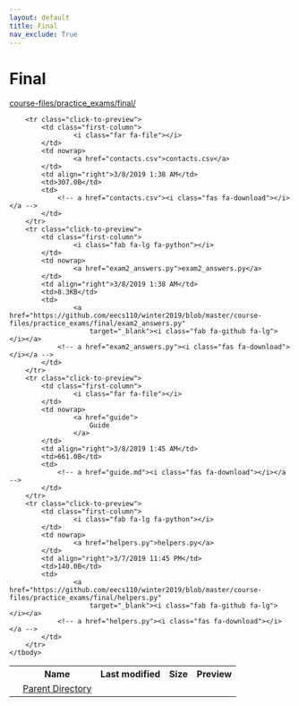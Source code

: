 ```yaml
---
layout: default
title: Final
nav_exclude: True
---
```


# Final

[course-files/practice_exams/final/](.)

<table class="tbl-files">
    <tbody>
        <tr>
            <th valign="top"></th>
            <th>Name</th>
            <th>Last modified</th>
            <th>Size</th>
            <th>Preview</th>
        </tr>
        <tr>
            <td valign="top">
                <i class="fa fa-folder-open"></i>
            </td>
            <td><a href="../">Parent Directory</a></td>
            <td>&nbsp;</td>
            <td>&nbsp;</td>
            <td>&nbsp;</td>
        </tr>

        <tr class="click-to-preview">
            <td class="first-column">
                    <i class="far fa-file"></i>
            </td>
            <td nowrap>
                    <a href="contacts.csv">contacts.csv</a>
            </td>
            <td align="right">3/8/2019 1:38 AM</td>
            <td>307.0B</td>
            <td>
                <!-- a href="contacts.csv"><i class="fas fa-download"></i></a -->
            </td>
        </tr>
        <tr class="click-to-preview">
            <td class="first-column">
                    <i class="fab fa-lg fa-python"></i>
            </td>
            <td nowrap>
                    <a href="exam2_answers.py">exam2_answers.py</a>
            </td>
            <td align="right">3/8/2019 1:38 AM</td>
            <td>8.3KB</td>
            <td>
                    <a href="https://github.com/eecs110/winter2019/blob/master/course-files/practice_exams/final/exam2_answers.py" 
                        target="_blank"><i class="fab fa-github fa-lg"></i></a>
                <!-- a href="exam2_answers.py"><i class="fas fa-download"></i></a -->
            </td>
        </tr>
        <tr class="click-to-preview">
            <td class="first-column">
                    <i class="far fa-file"></i>
            </td>
            <td nowrap>
                    <a href="guide">
                        Guide
                    </a>
            </td>
            <td align="right">3/8/2019 1:45 AM</td>
            <td>661.0B</td>
            <td>
                <!-- a href="guide.md"><i class="fas fa-download"></i></a -->
            </td>
        </tr>
        <tr class="click-to-preview">
            <td class="first-column">
                    <i class="fab fa-lg fa-python"></i>
            </td>
            <td nowrap>
                    <a href="helpers.py">helpers.py</a>
            </td>
            <td align="right">3/7/2019 11:45 PM</td>
            <td>140.0B</td>
            <td>
                    <a href="https://github.com/eecs110/winter2019/blob/master/course-files/practice_exams/final/helpers.py" 
                        target="_blank"><i class="fab fa-github fa-lg"></i></a>
                <!-- a href="helpers.py"><i class="fas fa-download"></i></a -->
            </td>
        </tr>
    </tbody>
</table>

